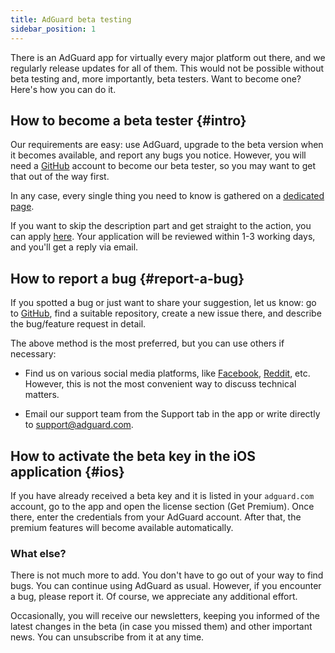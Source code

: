 ```yaml
---
title: AdGuard beta testing
sidebar_position: 1
---
```


There is an AdGuard app for virtually every major platform out there, and we regularly release updates for all of them. This would not be possible without beta testing and, more importantly, beta testers. Want to become one? Here's how you can do it.

## How to become a beta tester {#intro}

Our requirements are easy: use AdGuard, upgrade to the beta version when it becomes available, and report any bugs you notice. However, you will need a [GitHub](https://github.com/) account to become our beta tester, so you may want to get that out of the way first.

In any case, every single thing you need to know is gathered on a [dedicated page](https://adguard.com/beta.html).

If you want to skip the description part and get straight to the action, you can apply [here](https://surveys.adguard.com/beta_testing_program/form.html). Your application will be reviewed within 1-3 working days, and you'll get a reply via email.

## How to report a bug {#report-a-bug}

If you spotted a bug or just want to share your suggestion, let us know: go to [GitHub](https://github.com/AdguardTeam/), find a suitable repository, create a new issue there, and describe the bug/feature request in detail.

The above method is the most preferred, but you can use others if necessary:

- Find us on various social media platforms, like [Facebook](https://www.facebook.com/AdguardEn/), [Reddit](https://www.reddit.com/r/Adguard/), etc. However, this is not the most convenient way to discuss technical matters.

- Email our support team from the Support tab in the app or write directly to [support@adguard.com](mailto:support@adguard.com).

## How to activate the beta key in the iOS application {#ios}

If you have already received a beta key and it is listed in your `adguard.com` account, go to the app and open the license section (Get Premium). Once there, enter the credentials from your AdGuard account. After that, the premium features will become available automatically.

### What else?

There is not much more to add. You don't have to go out of your way to find bugs. You can continue using AdGuard as usual. However, if you encounter a bug, please report it. Of course, we appreciate any additional effort.

Occasionally, you will receive our newsletters, keeping you informed of the latest changes in the beta (in case you missed them) and other important news. You can unsubscribe from it at any time.
